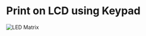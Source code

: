 # Print on LCD using Keypad




<div align=""> 
  <img src="https://media.giphy.com/media/v1.Y2lkPTc5MGI3NjExOHF1bWluc2hjY2x3NXE4dXoyMzJ2ejN4Z3NxbmV2OG5hZnAwdHZlaiZlcD12MV9pbnRlcm5hbF9naWZfYnlfaWQmY3Q9Zw/hJM1y3t1QwenBvIj79/giphy.gif" alt="LED Matrix">
</div>